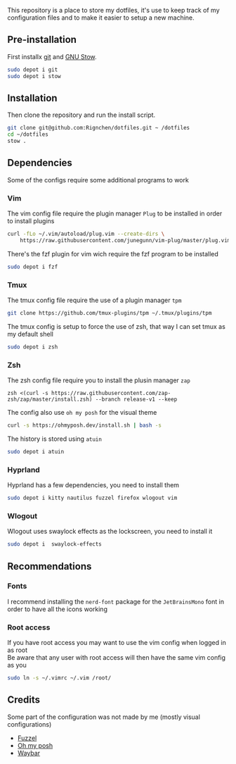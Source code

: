 This repository is a place to store my dotfiles, it's use to keep track of my configuration files and to make it easier to setup a new machine.

## Pre-installation
First installx [git](https://git-scm.com/) and [GNU Stow](https://www.gnu.org/software/stow/).
```bash
sudo depot i git
sudo depot i stow
```

## Installation
Then clone the repository and run the install script.
```bash
git clone git@github.com:Rignchen/dotfiles.git ~ /dotfiles
cd ~/dotfiles
stow .
```

## Dependencies
Some of the configs require some additional programs to work
### Vim
The vim config file require the plugin manager ``Plug`` to be installed in order to install plugins
```bash
curl -fLo ~/.vim/autoload/plug.vim --create-dirs \
    https://raw.githubusercontent.com/junegunn/vim-plug/master/plug.vim
```
There's the fzf plugin for vim wich require the fzf program to be installed
```bash
sudo depot i fzf
```
### Tmux
The tmux config file require the use of a plugin manager ``tpm``
```bash
git clone https://github.com/tmux-plugins/tpm ~/.tmux/plugins/tpm
```
The tmux config is setup to force the use of zsh, that way I can set tmux as my default shell
```bash
sudo depot i zsh
```
### Zsh
The zsh config file require you to install the plusin manager ``zap``
```
zsh <(curl -s https://raw.githubusercontent.com/zap-zsh/zap/master/install.zsh) --branch release-v1 --keep
```
The config also use `oh my posh` for the visual theme
```bash
curl -s https://ohmyposh.dev/install.sh | bash -s
```
The history is stored using `atuin`
```bash
sudo depot i atuin
```
### Hyprland
Hyprland has a few dependencies, you need to install them
```bash
sudo depot i kitty nautilus fuzzel firefox wlogout vim
```
### Wlogout
Wlogout uses  swaylock effects as the lockscreen, you need to install it
```bash
sudo depot i  swaylock-effects
```

## Recommendations
### Fonts
I recommend installing the `nerd-font` package for the `JetBrainsMono` font in order to have all the icons working
### Root access
If you have root access you may want to use the vim config when logged in as root\
Be aware that any user with root access will then have the same vim config as you
```bash
sudo ln -s ~/.vimrc ~/.vim /root/
```

## Credits
Some part of the configuration was not made by me (mostly visual configurations)

- [Fuzzel](https://github.com/catppuccin/fuzzel "The fuzzel theme comes from catppuccin's repository")
- [Oh my posh](https://github.com/JanDeDobbeleer/oh-my-posh/blob/main/themes/mojada.omp.json "The oh-my-posh theme was based on the mojada theme")
- [Waybar](https://github.com/sameemul-haque/dotfiles "The waybar configuration was based on sameemul-haque's one")

